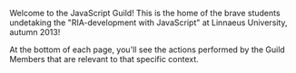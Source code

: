 Welcome to the JavaScript Guild! This is the home of the brave students undetaking the "RIA-development with JavaScript" at Linnaeus University, autumn 2013!

At the bottom of each page, you'll see the actions performed by the Guild Members that are relevant to that specific context.